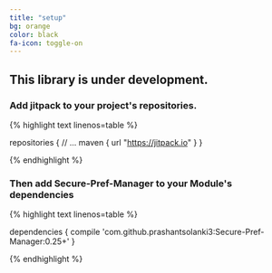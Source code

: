 ```yaml
---
title: "setup"
bg: orange
color: black
fa-icon: toggle-on
---
```


## This library is under development.

### Add jitpack to your project's repositories.


{% highlight text linenos=table %}

repositories {
        // ...
        maven { url "https://jitpack.io" }
    }

{% endhighlight %}

### Then add Secure-Pref-Manager to your Module's dependencies


{% highlight text linenos=table %}

dependencies {
	        compile 'com.github.prashantsolanki3:Secure-Pref-Manager:0.25+'
	}

{% endhighlight %}